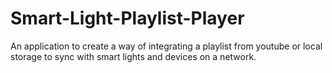 # Smart-Light-Playlist-Player
An application to create a way of integrating a playlist from youtube or local storage to sync with smart lights and devices on a network.
